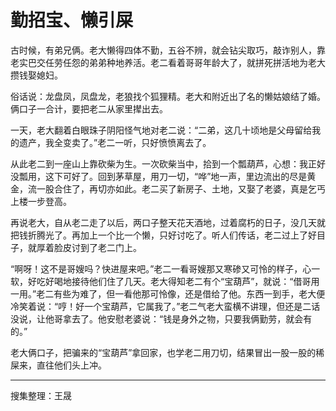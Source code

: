 # 勤招宝、懒引屎

古时候，有弟兄俩。老大懒得四体不勤，五谷不辨，就会钻尖取巧，敲诈别人，靠老实巴交任劳任怨的弟弟种地养活。老二看着哥哥年龄大了，就拼死拼活地为老大攒钱娶媳妇。

俗话说：龙盘凤，凤盘龙，老狼找个狐狸精。老大和附近出了名的懒姑娘结了婚。俩口子一合计，要把老二从家里撵出去。

一天，老大翻着白眼珠子阴阳怪气地对老二说：“二弟，这几十顷地是父母留给我的遗产，我全变卖了。”老二一听，只好愤愤离去了。

从此老二到一座山上靠砍柴为生。一次砍柴当中，拾到一个瓢葫芦，心想：我正好没瓢用，这下可好了。回到茅草屋，用刀一切，“哗”地一声，里边流出的尽是黄金，流一股合住了，再切亦如此。老二买了新房子、土地，又娶了老婆，真是乞丐上楼一步登高。

再说老大，自从老二走了以后，两口子整天花天酒地，过着腐朽的日子，没几天就把钱折腾光了。再加上一个比一个懒，只好讨吃了。听人们传话，老二过上了好目子，就厚着脸皮讨到了老二门上。

“啊呀！这不是哥嫂吗？快进屋来吧。”老二一看哥嫂那又寒碜又可怜的样子，心一软，好吃好喝地接待他们住了几天。老大得知老二有个“宝葫芦”，就说：“借哥用一用。”老二有些为难了，但一看他那可怜像，还是借给了他。东西一到手，老大便冷笑着说：“哼！好一个宝葫芦，它属我了。”老二气老大蛮横不讲理，但还是二话没说，让他哥拿去了。他安慰老婆说：“钱是身外之物，只要我俩勤劳，就会有的。”

老大俩口子，把骗来的“宝葫芦”拿回家，也学老二用刀切，结果冒出一股一股的稀屎来，直往他们头上冲。

---

搜集整理：王晟